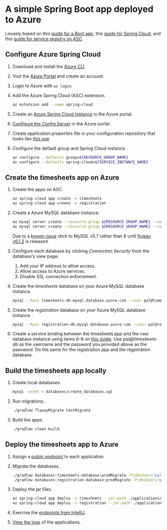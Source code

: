# A simple Spring Boot app deployed to Azure

Loosely based on this [guide for a Boot app](https://docs.microsoft.com/en-us/azure/spring-cloud/spring-cloud-quickstart-launch-app-portal),
this [guide for Spring Cloud](https://docs.microsoft.com/en-us/azure/spring-cloud/spring-cloud-tutorial-prepare-app-deployment),
and this [guide for service registry on ASC](https://docs.microsoft.com/en-us/azure/spring-cloud/spring-cloud-service-registration).

## Configure Azure Spring Cloud

1.  Download and install the [Azure CLI](https://docs.microsoft.com/en-us/cli/azure/install-azure-cli).

1.  Visit the [Azure Portal](https://portal.azure.com/) and create an
    account.

1.  Login to Azure with `az login`.

1.  Add the Azure Spring Cloud (ASC) extension.
    
    ```bash
    az extension add --name spring-cloud
    ```

1.  Create an [Azure Spring Cloud instance](https://portal.azure.com/#create/Microsoft.AppPlatform)
    in the Azure portal.

1.  [Configure the Config Server](https://docs.microsoft.com/en-us/azure/spring-cloud/spring-cloud-quickstart-launch-app-portal#set-up-your-configuration-server)
    in the Azure portal.
    
1.  Create _application.properties_ file in your configuration
    repository that looks like [this one](https://github.com/tygern/pal-tracker-azure/blob/config/application.properties)

1.  Configure the default group and Spring Cloud instance

    ```bash
    az configure --defaults group=${RESOURCE_GROUP_NAME}
    az configure --defaults spring-cloud=${SERVICE_INSTANCE_NAME}
    ```

## Create the timesheets app on Azure

1.  Create the apps on ASC.

    ```bash
    az spring-cloud app create -n timesheets
    az spring-cloud app create -n registration
    ```

1.  Create a Azure MySQL database instance.
    
    ```bash
    az mysql server create --resource-group ${RESOURCE_GROUP_NAME} --name timesheets-db  --location westus --admin-user pal --admin-password ${DB_PASSWORD} --sku-name B_Gen5_1 --version 5.7
    az mysql server create --resource-group ${RESOURCE_GROUP_NAME} --name registration-db  --location westus --admin-user pal --admin-password ${DB_PASSWORD} --sku-name B_Gen5_1 --version 5.7
    ```

    Due to a [known issue](https://github.com/flyway/flyway/issues/2519)
    stick to MySQL v5.7 rather than 8 until [flyway v6.1.2](https://github.com/flyway/flyway/milestone/49)
    is released.

1.  Configure each database by clicking _Connection Security_ from the
    database's view page.
    1.  Add your IP address to allow access.
    1.  Allow access to Azure services.
    1.  Disable SSL connection enforcement.

1.  Create the _timesheets_ database on your Azure MySQL database
    instance.
    
    ```bash
    mysql --host timesheets-db.mysql.database.azure.com --user pal@timesheets-db --password=${DB_PASSWORD} -e "create database timesheets;"
    ```

1.  Create the _registration_ database on your Azure MySQL database
    instance.
    
    ```bash
    mysql --host registration-db.mysql.database.azure.com --user pal@registration-db --password=${DB_PASSWORD} -e "create database registration;"
    ```

1.  Create a service binding between the timesheets app and the new
    database instance using items 6-8 on [this guide](https://docs.microsoft.com/en-us/azure/spring-cloud/spring-cloud-tutorial-bind-mysql#bind-your-app-to-your-azure-database-for-mysql-instance).
    Use _pal@timesheets-db_ as the username and the password you
    provided above as the password.
    Do the same for the registration app and the registration database.

## Build the timesheets app locally

1.  Create local databases.
    ```bash
    mysql -uroot < databases/create_databases.sql
    ```

1.  Run migrations.
    ```bash
    ./gradlew flywayMigrate testMigrate
    ```

1.  Build the apps.
    ```bash
    ./gradlew clean build
    ```

## Deploy the timesheets app to Azure

1.  Assign a [public endpoint](https://docs.microsoft.com/en-us/azure/spring-cloud/spring-cloud-quickstart-launch-app-portal#assign-a-public-endpoint-to-gateway)
    to each application.

1.  Migrate the databases.

    ```bash
    ./gradlew databases:timesheets-database:prodMigrate -PjdbcUser="pal@timesheets-db" -PjdbcPassword=${DB_PASSWORD} -PjdbcUrl='jdbc:mysql://timesheets-db.mysql.database.azure.com:3306/timesheets?useTimezone=true&serverTimezone=UTC&useLegacyDatetimeCode=false'
    ./gradlew databases:registration-database:prodMigrate -PjdbcUser="pal@registration-db" -PjdbcPassword=${DB_PASSWORD} -PjdbcUrl='jdbc:mysql://registration-db.mysql.database.azure.com:3306/registration?useTimezone=true&serverTimezone=UTC&useLegacyDatetimeCode=false'
    ```

1.  Deploy the jar files.
    ```bash
    az spring-cloud app deploy -n timesheets --jar-path ./applications/timesheets-server/build/libs/timesheets-server.jar
    az spring-cloud app deploy -n registration --jar-path ./applications/registration-server/build/libs/registration-server.jar
    ```

1.  Exercise the [endpoints from IntelliJ](requests.http).

1.  [View the logs](https://docs.microsoft.com/en-us/azure/spring-cloud/diagnostic-services) of the applications.
